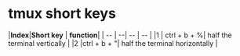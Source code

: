 # tmux short keys

|**Index**|**Short key** | **function**| 
| -- | --|  -- | -- |
|1 | ctrl + b + %| half the terminal vertically  |
|2 |ctrl + b + "| half the terminal horizontally  | 
